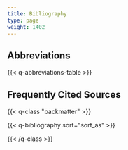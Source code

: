 ```yaml
---
title: Bibliography
type: page
weight: 1402
---
```


## Abbreviations

{{< q-abbreviations-table >}}

## Frequently Cited Sources

{{< q-class "backmatter" >}}

  {{< q-bibliography sort="sort_as" >}}

{{< /q-class >}}
